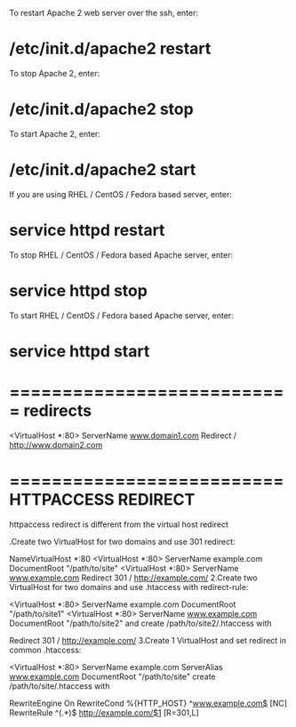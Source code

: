 To restart Apache 2 web server over the ssh, enter:
# /etc/init.d/apache2 restart

To stop Apache 2, enter:
# /etc/init.d/apache2 stop

To start Apache 2, enter:
# /etc/init.d/apache2 start

If you are using RHEL / CentOS / Fedora based server, enter:
# service httpd restart

To stop RHEL / CentOS / Fedora based Apache server, enter:
# service httpd stop

To start RHEL / CentOS / Fedora based Apache server, enter:
# service httpd start



# =========================== redirects

<VirtualHost *:80>
	ServerName www.domain1.com
	Redirect / http://www.domain2.com
</VirtualHost>



# ========================== HTTPACCESS REDIRECT
httpaccess redirect is different from the virtual host redirect


.Create two VirtualHost for two domains and use 301 redirect:

NameVirtualHost *:80
<VirtualHost *:80>
    ServerName example.com
    DocumentRoot "/path/to/site"
</VirtualHost>
<VirtualHost *:80>
    ServerName www.example.com
    Redirect 301 / http://example.com/
</VirtualHost>
2.Create two VirtualHost for two domains and use .htaccess with redirect-rule:

<VirtualHost *:80>
    ServerName example.com
    DocumentRoot "/path/to/site1"
</VirtualHost>
<VirtualHost *:80>
    ServerName www.example.com
    DocumentRoot "/path/to/site2"
</VirtualHost>
and create /path/to/site2/.htaccess with

Redirect 301 / http://example.com/
3.Create 1 VirtualHost and set redirect in common .htaccess:

<VirtualHost *:80>
    ServerName example.com
    ServerAlias www.example.com
    DocumentRoot "/path/to/site"
</VirtualHost>
create /path/to/site/.htaccess with

RewriteEngine On
RewriteCond %{HTTP_HOST} ^www.example.com$ [NC]
RewriteRule ^(.*)$ http://example.com/$1 [R=301,L]
